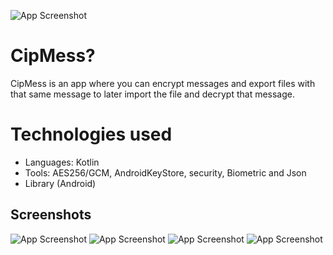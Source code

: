 

![App Screenshot](https://github.com/cuadratico/CipMess/blob/master/fastlane/metadata/android/en-US/images/icon.png)

# CipMess?

CipMess is an app where you can encrypt messages and export files with that same message to later import the file and decrypt that message.


# Technologies used
 - Languages: Kotlin
 - Tools: AES256/GCM, AndroidKeyStore, security, Biometric and Json 
 - Library (Android)

 ## Screenshots

![App Screenshot](https://github.com/cuadratico/CipMess/blob/master/fastlane/metadata/android/en-US/images/phoneScreenshots/image_1.png)
![App Screenshot](https://github.com/cuadratico/CipMess/blob/master/fastlane/metadata/android/en-US/images/phoneScreenshots/image_2.png)
![App Screenshot](https://github.com/cuadratico/CipMess/blob/master/fastlane/metadata/android/en-US/images/phoneScreenshots/image_3.png)
![App Screenshot](https://github.com/cuadratico/CipMess/blob/master/fastlane/metadata/android/en-US/images/phoneScreenshots/image_4.png)
